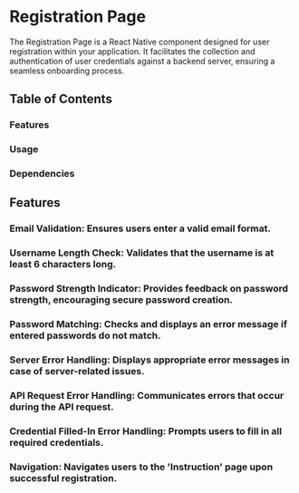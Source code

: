 # Registration Page

The Registration Page is a React Native component designed for user registration within your application. It facilitates the collection and authentication of user credentials against a backend server, ensuring a seamless onboarding process.

## Table of Contents

### Features
### Usage
### Dependencies

## Features

### Email Validation: Ensures users enter a valid email format.
### Username Length Check: Validates that the username is __at least 6 characters__ long.
### Password Strength Indicator: Provides feedback on password strength, encouraging secure password creation.
### Password Matching: Checks and displays an error message if entered passwords do not match.
### Server Error Handling: Displays appropriate error messages in case of server-related issues.
### API Request Error Handling: Communicates errors that occur during the API request.
### Credential Filled-In Error Handling: Prompts users to fill in all required credentials.
### Navigation: Navigates users to the __'Instruction'__ page upon successful registration.
